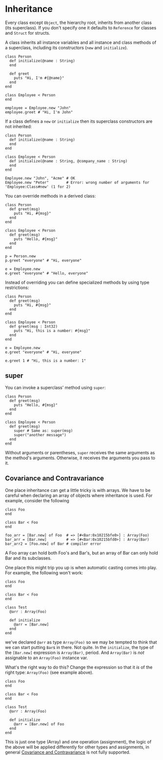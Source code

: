 # Inheritance

Every class except `Object`, the hierarchy root, inherits from another class (its superclass). If you don't specify one it defaults to `Reference` for classes and `Struct` for structs.

A class inherits all instance variables and all instance and class methods of a superclass, including its constructors (`new` and `initialize`).

```crystal
class Person
  def initialize(@name : String)
  end

  def greet
    puts "Hi, I'm #{@name}"
  end
end

class Employee < Person
end

employee = Employee.new "John"
employee.greet # "Hi, I'm John"
```

If a class defines a `new` or `initialize` then its superclass constructors are not inherited:

```crystal
class Person
  def initialize(@name : String)
  end
end

class Employee < Person
  def initialize(@name : String, @company_name : String)
  end
end

Employee.new "John", "Acme" # OK
Employee.new "Peter"        # Error: wrong number of arguments for 'Employee:Class#new' (1 for 2)
```

You can override methods in a derived class:

```crystal
class Person
  def greet(msg)
    puts "Hi, #{msg}"
  end
end

class Employee < Person
  def greet(msg)
    puts "Hello, #{msg}"
  end
end

p = Person.new
p.greet "everyone" # "Hi, everyone"

e = Employee.new
e.greet "everyone" # "Hello, everyone"
```

Instead of overriding you can define specialized methods by using type restrictions:

```crystal
class Person
  def greet(msg)
    puts "Hi, #{msg}"
  end
end

class Employee < Person
  def greet(msg : Int32)
    puts "Hi, this is a number: #{msg}"
  end
end

e = Employee.new
e.greet "everyone" # "Hi, everyone"

e.greet 1 # "Hi, this is a number: 1"
```

## super

You can invoke a superclass' method using `super`:

```crystal
class Person
  def greet(msg)
    puts "Hello, #{msg}"
  end
end

class Employee < Person
  def greet(msg)
    super # Same as: super(msg)
    super("another message")
  end
end
```

Without arguments or parentheses, `super` receives the same arguments as the method's arguments. Otherwise, it receives the arguments you pass to it.

## Covariance and Contravariance

One place inheritance can get a little tricky is with arrays. We have to be careful when declaring an array of objects where inheritance is used. For example, consider the following

```crystal
class Foo
end

class Bar < Foo
end

foo_arr = [Bar.new] of Foo  # => [#<Bar:0x10215bfe0>] : Array(Foo)
bar_arr = [Bar.new]         # => [#<Bar:0x10215bfd0>] : Array(Bar)
bar_arr2 = [Foo.new] of Bar # compiler error
```

A Foo array can hold both Foo's and Bar's, but an array of Bar can only hold Bar and its subclasses.

One place this might trip you up is when automatic casting comes into play. For example, the following won't work:

```crystal
class Foo
end

class Bar < Foo
end

class Test
  @arr : Array(Foo)

  def initialize
    @arr = [Bar.new]
  end
end
```

we've declared `@arr` as type `Array(Foo)` so we may be tempted to think that we can start putting `Bar`s in there. Not quite. In the `initialize`, the type of the `[Bar.new]` expression is `Array(Bar)`, period. And `Array(Bar)` is *not* assignable to an `Array(Foo)` instance var.

What's the right way to do this? Change the expression so that it *is* of the right type: `Array(Foo)` (see example above).

```crystal
class Foo
end

class Bar < Foo
end

class Test
  @arr : Array(Foo)

  def initialize
    @arr = [Bar.new] of Foo
  end
end
```

This is just one type (Array) and one operation (assignment), the logic of the above will be applied differently for other types and assignments, in general [Covariance and Contravariance][1] is not fully supported.

[1]: https://en.wikipedia.org/wiki/Covariance_and_contravariance_%28computer_science%29
